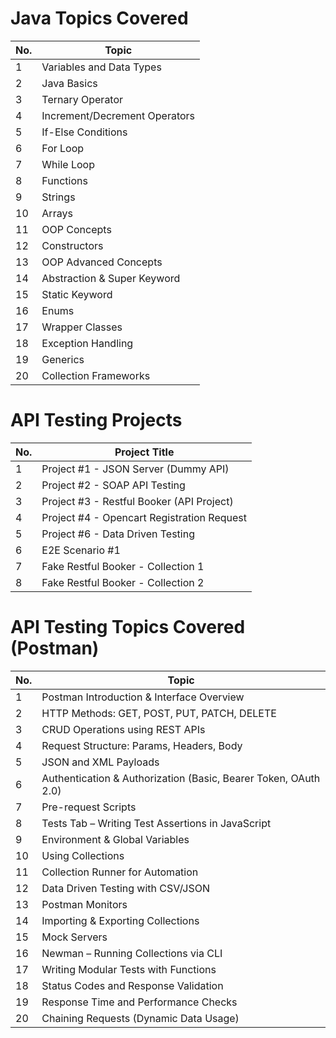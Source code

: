# Java Topics Covered

| No. | Topic                          |
|-----|--------------------------------|
| 1   | Variables and Data Types       |
| 2   | Java Basics                    |
| 3   | Ternary Operator               |
| 4   | Increment/Decrement Operators |
| 5   | If-Else Conditions             |
| 6   | For Loop                       |
| 7   | While Loop                     |
| 8   | Functions                      |
| 9   | Strings                        |
| 10  | Arrays                         |
| 11  | OOP Concepts                   |
| 12  | Constructors                   |
| 13  | OOP Advanced Concepts          |
| 14  | Abstraction & Super Keyword    |
| 15  | Static Keyword                 |
| 16  | Enums                          |
| 17  | Wrapper Classes                |
| 18  | Exception Handling             |
| 19  | Generics                       |
| 20  | Collection Frameworks          |



# API Testing Projects

| No. | Project Title                               |
|-----|---------------------------------------------|
| 1   | Project #1 - JSON Server (Dummy API)        |
| 2   | Project #2 - SOAP API Testing               |
| 3   | Project #3 - Restful Booker (API Project)   |
| 4   | Project #4 - Opencart Registration Request  |
| 5   | Project #6 - Data Driven Testing            |
| 6   | E2E Scenario #1                             |
| 7   | Fake Restful Booker - Collection 1          |
| 8   | Fake Restful Booker - Collection 2          |

# API Testing Topics Covered (Postman)

| No. | Topic                                      |
|-----|---------------------------------------------|
| 1   | Postman Introduction & Interface Overview   |
| 2   | HTTP Methods: GET, POST, PUT, PATCH, DELETE |
| 3   | CRUD Operations using REST APIs             |
| 4   | Request Structure: Params, Headers, Body    |
| 5   | JSON and XML Payloads                       |
| 6   | Authentication & Authorization (Basic, Bearer Token, OAuth 2.0) |
| 7   | Pre-request Scripts                         |
| 8   | Tests Tab – Writing Test Assertions in JavaScript |
| 9   | Environment & Global Variables              |
| 10  | Using Collections                           |
| 11  | Collection Runner for Automation            |
| 12  | Data Driven Testing with CSV/JSON           |
| 13  | Postman Monitors                            |
| 14  | Importing & Exporting Collections            |
| 15  | Mock Servers                                |
| 16  | Newman – Running Collections via CLI        |
| 17  | Writing Modular Tests with Functions        |
| 18  | Status Codes and Response Validation        |
| 19  | Response Time and Performance Checks        |
| 20  | Chaining Requests (Dynamic Data Usage)      |



